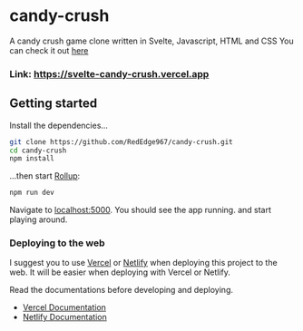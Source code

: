 # candy-crush
A candy crush game clone written in Svelte, Javascript, HTML and CSS
You can check it out [here](https://svelte-candy-crush.vercel.app)

### Link: https://svelte-candy-crush.vercel.app

## Getting started

Install the dependencies...

```bash
git clone https://github.com/RedEdge967/candy-crush.git
cd candy-crush
npm install
```

...then start [Rollup](https://rollupjs.org):

```bash
npm run dev
```

Navigate to [localhost:5000](http://localhost:5000). You should see the app running. and start playing around.

### Deploying to the web

I suggest you to use [Vercel](https://vercel.com) or [Netlify](https://netlify.com) when deploying this project to the web. It will be easier when deploying with Vercel or Netlify.

Read the documentations before developing and deploying.
- [Vercel Documentation](https://vercel.com/docs)
- [Netlify Documentation](https://docs.netlify.com)
